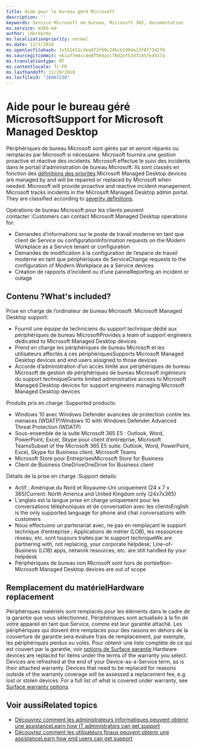 ```yaml
---
title: Aide pour le bureau géré Microsoft
description: ''
keywords: Service Microsoft de bureau, Microsoft 365, documentation
ms.service: m365-md
author: jdeckerms
ms.localizationpriority: normal
ms.date: 11/1/2018
ms.openlocfilehash: 7e551e51c3ea972f69c24bcb1994e13f0f7342f0
ms.sourcegitcommit: eb1a77e4cc4e8f564a1c78d2ef53d7245fe4517a
ms.translationtype: MT
ms.contentlocale: fr-FR
ms.lasthandoff: 11/28/2018
ms.locfileid: "26867230"
---
```

# <a name="support-for-microsoft-managed-desktop"></a><span data-ttu-id="34c2e-103">Aide pour le bureau géré Microsoft</span><span class="sxs-lookup"><span data-stu-id="34c2e-103">Support for Microsoft Managed Desktop</span></span>

<span data-ttu-id="34c2e-p101">Périphériques de bureau Microsoft sont gérés par et seront réparés ou remplacés par Microsoft si nécessaire. Microsoft fournira une gestion proactive et réactive des incidents. Microsoft effectue le suivi des incidents dans le portail d’administration de bureau Microsoft. Ils sont classés en fonction des [définitions des priorités](#severity-definitions).</span><span class="sxs-lookup"><span data-stu-id="34c2e-p101">Microsoft Managed Desktop devices are managed by and will be repaired or replaced by Microsoft when needed. Microsoft will provide proactive and reactive incident management. Microsoft tracks incidents in the Microsoft Managed Desktop admin portal. They are classified according to [severity definitions](#severity-definitions).</span></span> 

<span data-ttu-id="34c2e-108">Opérations de bureau Microsoft pour les clients peuvent contacter :</span><span class="sxs-lookup"><span data-stu-id="34c2e-108">Customers can contact Microsoft Managed Desktop operations for:</span></span>
- <span data-ttu-id="34c2e-109">Demandes d’informations sur le poste de travail moderne en tant que client de Service ou configuration</span><span class="sxs-lookup"><span data-stu-id="34c2e-109">Information requests on the Modern Workplace as a Service tenant or configuration</span></span>
- <span data-ttu-id="34c2e-110">Demandes de modification à la configuration de l’espace de travail moderne en tant que périphériques de Service</span><span class="sxs-lookup"><span data-stu-id="34c2e-110">Change requests to the configuration of Modern Workplace as a Service devices</span></span>
- <span data-ttu-id="34c2e-111">Création de rapports d’incident ou d’une panne</span><span class="sxs-lookup"><span data-stu-id="34c2e-111">Reporting an incident or outage</span></span>

## <a name="whats-included"></a><span data-ttu-id="34c2e-112">Contenu ?</span><span class="sxs-lookup"><span data-stu-id="34c2e-112">What's included?</span></span>

<span data-ttu-id="34c2e-113">Prise en charge de l’ordinateur de bureau Microsoft :</span><span class="sxs-lookup"><span data-stu-id="34c2e-113">Microsoft Managed Desktop support:</span></span>

- <span data-ttu-id="34c2e-114">Fournit une équipe de techniciens du support technique dédié aux périphériques de bureau Microsoft</span><span class="sxs-lookup"><span data-stu-id="34c2e-114">Provides a team of support engineers dedicated to Microsoft Managed Desktop devices</span></span>
- <span data-ttu-id="34c2e-115">Prend en charge les périphériques de bureau Microsoft et les utilisateurs affectés à ces périphériques</span><span class="sxs-lookup"><span data-stu-id="34c2e-115">Supports Microsoft Managed Desktop devices and end users assigned to those devices</span></span>
- <span data-ttu-id="34c2e-116">Accorde d’administration d’un accès limité aux périphériques de bureau Microsoft de gestion de périphériques de bureau Microsoft ingénieurs du support technique</span><span class="sxs-lookup"><span data-stu-id="34c2e-116">Grants limited administrative access to Microsoft Managed Desktop devices for support engineers managing Microsoft Managed Desktop devices</span></span> 

<span data-ttu-id="34c2e-117">Produits pris en charge :</span><span class="sxs-lookup"><span data-stu-id="34c2e-117">Supported products:</span></span>

- <span data-ttu-id="34c2e-118">Windows 10 avec Windows Defender avancées de protection contre les menaces (WDATP)</span><span class="sxs-lookup"><span data-stu-id="34c2e-118">Windows 10 with Windows Defender Advanced Threat Protection (WDATP)</span></span> 
- <span data-ttu-id="34c2e-119">Sous-ensemble de la suite Microsoft 365 E5 : Outlook, Word, PowerPoint, Excel, Skype pour client d’entreprise, Microsoft Teams</span><span class="sxs-lookup"><span data-stu-id="34c2e-119">Subset of the Microsoft 365 E5 suite: Outlook, Word, PowerPoint, Excel, Skype for Business client, Microsoft Teams</span></span> 
- <span data-ttu-id="34c2e-120">Microsoft Store pour Entreprises</span><span class="sxs-lookup"><span data-stu-id="34c2e-120">Microsoft Store for Business</span></span> 
- <span data-ttu-id="34c2e-121">Client de Business OneDrive</span><span class="sxs-lookup"><span data-stu-id="34c2e-121">OneDrive for Business client</span></span> 

<span data-ttu-id="34c2e-122">Détails de la prise en charge :</span><span class="sxs-lookup"><span data-stu-id="34c2e-122">Support details:</span></span>

- <span data-ttu-id="34c2e-123">Actif : Amérique du Nord et Royaume-Uni uniquement (24 x 7 x 365)</span><span class="sxs-lookup"><span data-stu-id="34c2e-123">Current: North America and United Kingdom only (24x7x365)</span></span> 
- <span data-ttu-id="34c2e-124">L’anglais est la langue prise en charge uniquement pour les conversations téléphoniques et de conversation avec les clients</span><span class="sxs-lookup"><span data-stu-id="34c2e-124">English is the only supported language for phone and chat conversations with customers</span></span> 
- <span data-ttu-id="34c2e-125">Nous effectuons un partenariat avec, ne pas en remplaçant le support technique d’entreprise ; Applications de métier (LOB), les ressources réseau, etc. sont toujours traités par le support technique</span><span class="sxs-lookup"><span data-stu-id="34c2e-125">We are partnering with, not replacing, your corporate helpdesk; Line-of-Business (LOB) apps, network resources, etc. are still handled by your helpdesk</span></span> 
- <span data-ttu-id="34c2e-126">Périphériques de bureau non Microsoft sont hors de portée</span><span class="sxs-lookup"><span data-stu-id="34c2e-126">Non-Microsoft Managed Desktop devices are out of scope</span></span> 

## <a name="hardware-replacement"></a><span data-ttu-id="34c2e-127">Remplacement du matériel</span><span class="sxs-lookup"><span data-stu-id="34c2e-127">Hardware replacement</span></span>

<span data-ttu-id="34c2e-p102">Périphériques matériels sont remplacés pour les éléments dans le cadre de la garantie que vous sélectionnez. Périphériques sont actualisés à la fin de votre appareil en tant que Service, comme est leur garantie attaché. Les périphériques qui doivent être remplacés pour des raisons en dehors de la couverture de garantie sera évaluée frais de remplacement, par exemple, les périphériques perdus ou volés. Pour obtenir une liste complète de ce qui est couvert par la garantie, voir [options de Surface garantie](https://support.microsoft.com/help/4036296/surface-surface-standard-warranty).</span><span class="sxs-lookup"><span data-stu-id="34c2e-p102">Hardware devices are replaced for items under the terms of the warranty you select. Devices are refreshed at the end of your Device-as-a-Service term, as is their attached warranty. Devices that need to be replaced for reasons outside of the warranty coverage will be assessed a replacement fee, e.g. lost or stolen devices. For a full list of what is covered under warranty, see [Surface warranty options](https://support.microsoft.com/help/4036296/surface-surface-standard-warranty).</span></span>


## <a name="related-topics"></a><span data-ttu-id="34c2e-132">Voir aussi</span><span class="sxs-lookup"><span data-stu-id="34c2e-132">Related topics</span></span>

- [<span data-ttu-id="34c2e-133">Découvrez comment les administrateurs informatiques peuvent obtenir une assistance</span><span class="sxs-lookup"><span data-stu-id="34c2e-133">Learn how IT administrators can get support</span></span>](../working-with-managed-desktop/admin-support.md)
- [<span data-ttu-id="34c2e-134">Découvrez comment les utilisateurs finaux peuvent obtenir une assistance</span><span class="sxs-lookup"><span data-stu-id="34c2e-134">Learn how end users can get support</span></span>](../working-with-managed-desktop/end-user-support.md)